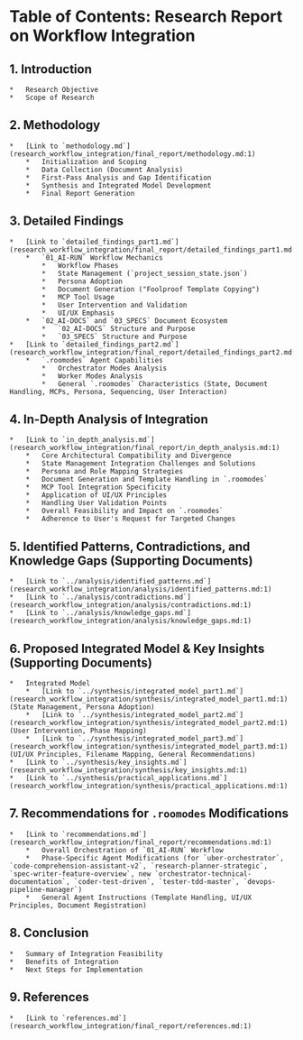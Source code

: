 # Table of Contents: Research Report on Workflow Integration

## 1. Introduction
    *   Research Objective
    *   Scope of Research

## 2. Methodology
    *   [Link to `methodology.md`](research_workflow_integration/final_report/methodology.md:1)
        *   Initialization and Scoping
        *   Data Collection (Document Analysis)
        *   First-Pass Analysis and Gap Identification
        *   Synthesis and Integrated Model Development
        *   Final Report Generation

## 3. Detailed Findings
    *   [Link to `detailed_findings_part1.md`](research_workflow_integration/final_report/detailed_findings_part1.md:1)
        *   `01_AI-RUN` Workflow Mechanics
            *   Workflow Phases
            *   State Management (`project_session_state.json`)
            *   Persona Adoption
            *   Document Generation ("Foolproof Template Copying")
            *   MCP Tool Usage
            *   User Intervention and Validation
            *   UI/UX Emphasis
        *   `02_AI-DOCS` and `03_SPECS` Document Ecosystem
            *   `02_AI-DOCS` Structure and Purpose
            *   `03_SPECS` Structure and Purpose
    *   [Link to `detailed_findings_part2.md`](research_workflow_integration/final_report/detailed_findings_part2.md:1)
        *   `.roomodes` Agent Capabilities
            *   Orchestrator Modes Analysis
            *   Worker Modes Analysis
            *   General `.roomodes` Characteristics (State, Document Handling, MCPs, Persona, Sequencing, User Interaction)

## 4. In-Depth Analysis of Integration
    *   [Link to `in_depth_analysis.md`](research_workflow_integration/final_report/in_depth_analysis.md:1)
        *   Core Architectural Compatibility and Divergence
        *   State Management Integration Challenges and Solutions
        *   Persona and Role Mapping Strategies
        *   Document Generation and Template Handling in `.roomodes`
        *   MCP Tool Integration Specificity
        *   Application of UI/UX Principles
        *   Handling User Validation Points
        *   Overall Feasibility and Impact on `.roomodes`
        *   Adherence to User's Request for Targeted Changes

## 5. Identified Patterns, Contradictions, and Knowledge Gaps (Supporting Documents)
    *   [Link to `../analysis/identified_patterns.md`](research_workflow_integration/analysis/identified_patterns.md:1)
    *   [Link to `../analysis/contradictions.md`](research_workflow_integration/analysis/contradictions.md:1)
    *   [Link to `../analysis/knowledge_gaps.md`](research_workflow_integration/analysis/knowledge_gaps.md:1)

## 6. Proposed Integrated Model & Key Insights (Supporting Documents)
    *   Integrated Model
        *   [Link to `../synthesis/integrated_model_part1.md`](research_workflow_integration/synthesis/integrated_model_part1.md:1) (State Management, Persona Adoption)
        *   [Link to `../synthesis/integrated_model_part2.md`](research_workflow_integration/synthesis/integrated_model_part2.md:1) (User Intervention, Phase Mapping)
        *   [Link to `../synthesis/integrated_model_part3.md`](research_workflow_integration/synthesis/integrated_model_part3.md:1) (UI/UX Principles, Filename Mapping, General Recommendations)
    *   [Link to `../synthesis/key_insights.md`](research_workflow_integration/synthesis/key_insights.md:1)
    *   [Link to `../synthesis/practical_applications.md`](research_workflow_integration/synthesis/practical_applications.md:1)

## 7. Recommendations for `.roomodes` Modifications
    *   [Link to `recommendations.md`](research_workflow_integration/final_report/recommendations.md:1)
        *   Overall Orchestration of `01_AI-RUN` Workflow
        *   Phase-Specific Agent Modifications (for `uber-orchestrator`, `code-comprehension-assistant-v2`, `research-planner-strategic`, `spec-writer-feature-overview`, new `orchestrator-technical-documentation`, `coder-test-driven`, `tester-tdd-master`, `devops-pipeline-manager`)
        *   General Agent Instructions (Template Handling, UI/UX Principles, Document Registration)

## 8. Conclusion
    *   Summary of Integration Feasibility
    *   Benefits of Integration
    *   Next Steps for Implementation

## 9. References
    *   [Link to `references.md`](research_workflow_integration/final_report/references.md:1)